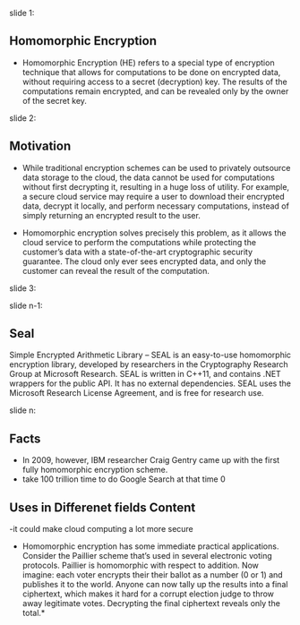 slide 1:

## Homomorphic Encryption

- Homomorphic Encryption (HE) refers to a special type of encryption technique that allows for computations to be done on encrypted data, without requiring access to a secret (decryption) key. The results of the computations remain encrypted, and can be revealed only by the owner of the secret key.




slide 2:


## Motivation

- While traditional encryption schemes can be used to privately outsource data storage to the cloud, the data cannot be used for computations without first decrypting it, resulting in a huge loss of utility. For example, a secure cloud service may require a user to download their encrypted data, decrypt it locally, and perform necessary computations, instead of simply returning an encrypted result to the user.

- Homomorphic encryption solves precisely this problem, as it allows the cloud service to perform the computations while protecting the customer’s data with a state-of-the-art cryptographic security guarantee. The cloud only ever sees encrypted data, and only the customer can reveal the result of the computation.

slide 3:

slide n-1:


## Seal

Simple Encrypted Arithmetic Library – SEAL is an easy-to-use homomorphic encryption library, developed by researchers in the Cryptography Research Group at Microsoft Research. SEAL is written in C++11, and contains .NET wrappers for the public API. It has no external dependencies. SEAL uses the Microsoft Research License Agreement, and is free for research use.



slide n:
## Facts
- In 2009, however, IBM researcher Craig Gentry came up with the first fully homomorphic encryption scheme.
- take 100 trillion time to do Google Search at that time
 0
## Uses in Differenet fields Content
-it could make cloud computing a lot more secure

- Homomorphic encryption has some immediate practical applications. Consider the Paillier scheme that’s used in several electronic voting protocols. Paillier is homomorphic with respect to addition. Now imagine: each voter encrypts their their ballot as a number (0 or 1) and publishes it to the world. Anyone can now tally up the results into a final ciphertext, which makes it hard for a corrupt election judge to throw away legitimate votes. Decrypting the final ciphertext reveals only the total.*




